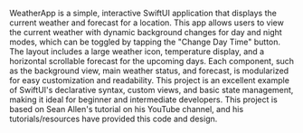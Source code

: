 WeatherApp is a simple, interactive SwiftUI application that displays the current weather and forecast for a location. This app allows users to view the current weather with dynamic background changes for day and night modes, which can be toggled by tapping the "Change Day Time" button. The layout includes a large weather icon, temperature display, and a horizontal scrollable forecast for the upcoming days. Each component, such as the background view, main weather status, and forecast, is modularized for easy customization and readability. This project is an excellent example of SwiftUI's declarative syntax, custom views, and basic state management, making it ideal for beginner and intermediate developers. This project is based on Sean Allen's tutorial on his YouTube channel, and his tutorials/resources have provided this code and design.
